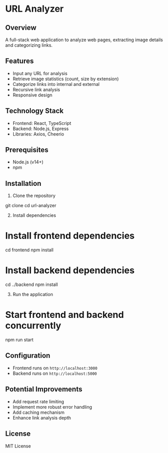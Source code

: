 # URL Analyzer

## Overview
A full-stack web application to analyze web pages, extracting image details and categorizing links.

## Features
- Input any URL for analysis
- Retrieve image statistics (count, size by extension)
- Categorize links into internal and external
- Recursive link analysis
- Responsive design

## Technology Stack
- Frontend: React, TypeScript
- Backend: Node.js, Express
- Libraries: Axios, Cheerio

## Prerequisites
- Node.js (v14+)
- npm

## Installation

1. Clone the repository


git clone <your-repo-url>
cd url-analyzer



2. Install dependencies


# Install frontend dependencies
cd frontend
npm install

# Install backend dependencies
cd ../backend
npm install



3. Run the application


# Start frontend and backend concurrently
npm run start



## Configuration
- Frontend runs on `http://localhost:3000`
- Backend runs on `http://localhost:5000`

## Potential Improvements
- Add request rate limiting
- Implement more robust error handling
- Add caching mechanism
- Enhance link analysis depth

## License
MIT License
